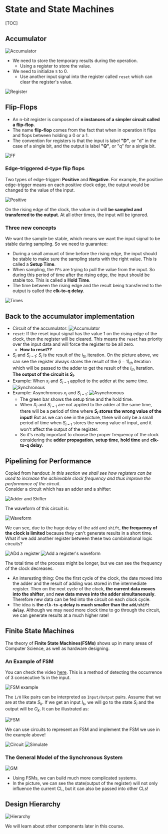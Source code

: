 # State and State Machines

[TOC]

## Accumulator

![Accumulator](./Image/Week6/week6-12.png)

- We need to store the temporary results during the operation.
  - Using a register to store the value.
- We need to initialize `S` to 0.
  - Use another input signal into the register called `reset` which can clear the register's value.

![Register](./Image/Week6/week6-13.png)

## Flip-Flops

- An n-bit register is composed of **n instances of a simpler circuit called a flip-flop**.
- The name **flip-flop** comes from the fact that when in operation it flips and flops between holding a 0 or a 1.
- The convention for registers is that the input is label **"D"**, or "d" in the case of a single bit, and the output is label **"Q"**, or "q" for a single bit.

![FF](./Image/Week6/week6-14.png)

### Edge-triggered d-type flip flops

Two types of edge-trigger: **Positive** and **Negative**. For example, the positive edge-trigger means on each positive clock edge, the output would be changed to the value of the input.
  
![Positive](./Image/Week6/week6-15.png)
  
On the rising edge of the clock, the value in d will **be sampled and transferred to the output**. At all other times, the input will be ignored.

### Three new concepts

We want the sample be stable, which means we want the input signal to be stable during sampling. So we need to guarantee:

- During a small amount of time before the rising edge, the input should be stable to make sure the sampling starts with the right value. This is called a **Setup Time**.
- When sampling, the `FF`s are trying to pull the value from the input. So during this period of time after the rising edge, the input should be stable too. This is called a **Hold Time**.
- The time between the rising edge and the result being transferred to the output is called the **clk-to-q delay**.

![Times](./Image/Week6/week6-16.png)

## Back to the accumulator implementation

- Circuit of the accumulator:
  ![Accumulator](./Image/Week6/week6-17.png)
- `reset`: If the reset input signal has the value 1 on the rising edge of the clock, then the register will be cleared. This means the `reset` has priority over the input data and will force the register to be all zero.
  - **How to reset??**
- $S_i$ and $S_{i - 1}$:
  $S_i$ is the result of the $i_{th}$ iteration. On the picture above, we can see the register always stores the result of the $(i-1)_{th}$ iteration which will be passed to the adder to get the result of the $i_{th}$ iteration. **The output of the circuit is $S_i$**.
- Example: When $x_i$ and $S_{i-1}$ applied to the adder at the same time.
  ![Synchronous](./Image/Week6/week6-18.png)
- Example: Asynchronous $x_i$ and $S_{i-1}$:
  ![Asynchronous](./Image/Week6/week6-19.png)
  - The green bar shows the setup time and the hold time.
  - When $X_i$ and $S_{i-1}$ are not applied to the adder at the same time, there will be a period of time where **$S_i$ stores the wrong value of the input!** But as we can see in the picture, there will only be a small period of time when $S_{i-1}$ stores the wrong value of input, and it won't affect the output of the register.
  - So it's really important to choose the proper frequency of the clock considering the **adder propagation**, **setup time**, **hold time** and **clk-to-q delay**.

## Pipelining for Performance

Copied from handout: *In this section we shall see how registers can be used to increase the achievable clock frequency and thus improve the performance of the circuit.*  
Consider a circuit which has an adder and a shifter:

![Adder and Shifter](./Image/Week6/week6-20.png)

The waveform of this circuit is:

![Waveform](./Image/Week6/week6-21.png)

We can see, due to the huge delay of the `add` and `shift`, **the frequency of the clock is limited** because they can't generate results in a short time. What if we add another register between these two combinational logic circuits?

![ADd a register](./Image/Week6/week6-22.png)
![Add a register's waveform](./Image/Week6/week6-23.png)

The total time of the process might be longer, but we can see the frequency of the clock decreases.

- An interesting thing: One the first cycle of the clock, the date moved into the adder and the result of adding was stored in the intermediate register. Then on the next cycle of the clock, **the current data moves into the shifter**, and **new data moves into  the adder simultaneously**. Therefore new data can be fed into the circuit on each clock cycle.
- The idea is **the `clk-to-q` delay is much smaller than the `add/shift delay`**. Although we may need more clock time to go through the circuit, we can generate results at a much higher rate!

## Finite State Machines

The theory of **Finite State Machines(FSMs)** shows up in many areas of Computer Science, as well as hardware designing.

### An Example of FSM

You can check the video [here](https://www.youtube.com/watch?v=zVilpcMgdf0&list=PLnvUoC1Ghb7ysiBahUs2me0gN6aPvY8fw&index=5). This is a method of detecting the occurrence of 3 consecutive 1s in the input.

![FSM example](./Image/Week6/week6-24.png)

The `1/0` like pairs can be interpreted as `Input/Output` pairs. Assume that we are at the state $S_k$. If we get an input $I_k$, we will go to the state $S_i$ and the output will be $O_k$. It can be illustrated as:

![FSM](./Image/Week6/week6-25.png)

We can use circuits to represent an FSM and implement the FSM we use in the example above!

![Circuit](./Image/Week6/week6-26.png)
![Simulate](./Image/Week6/week6-27.png)

### The General Model of the Synchronous System

![GM](./Image/Week6/week6-28.png)

- Using FSMs, we can build much more complicated systems.
- In the picture, we can see the state(output of the register) will not only influence the current CL, but it can also be passed into other CLs!

## Design Hierarchy

![Hierarchy](./Image/Week6/week6-29.png)

We will learn about other components later in this course.
